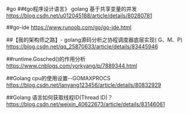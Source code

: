 #go
##《go程序设计语言》
golang 基于共享变量的并发
https://blog.csdn.net/u012045188/article/details/80280781

##go-ide
https://www.runoob.com/go/go-ide.html

##【我的架构师之路】- golang源码分析之协程调度器底层实现( G、M、P)
https://blog.csdn.net/qq_25870633/article/details/83445946

##runtime.Gosched()的作用分析
https://www.cnblogs.com/yorkyang/p/7889344.html

##Golang cpu的使用设置--GOMAXPROCS
https://blog.csdn.net/lanyang123456/article/details/80832929

##Golang 语言如何获取线程ID(Thread ID)？
https://blog.csdn.net/weixin_40622673/article/details/83146061
